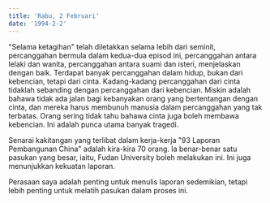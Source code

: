 ```yaml
---
title: 'Rabu, 2 Februari'
date: '1994-2-2'
---
```

"Selama ketagihan" telah diletakkan selama lebih dari seminit, percanggahan bermula dalam kedua-dua episod ini, percanggahan antara lelaki dan wanita, percanggahan antara suami dan isteri, menjelaskan dengan baik. Terdapat banyak percanggahan dalam hidup, bukan dari kebencian, tetapi dari cinta. Kadang-kadang percanggahan dari cinta tidaklah sebanding dengan percanggahan dari kebencian. Miskin adalah bahawa tidak ada jalan bagi kebanyakan orang yang bertentangan dengan cinta, dan mereka harus membunuh manusia dalam percanggahan yang tak terbatas. Orang sering tidak tahu bahawa cinta juga boleh membawa kebencian. Ini adalah punca utama banyak tragedi.

Senarai kakitangan yang terlibat dalam kerja-kerja "93 Laporan Pembangunan China" adalah kira-kira 70 orang. Ia benar-benar satu pasukan yang besar, iaitu, Fudan University boleh melakukan ini. Ini juga menunjukkan kekuatan laporan.

Perasaan saya adalah penting untuk menulis laporan sedemikian, tetapi lebih penting untuk melatih pasukan dalam proses ini.